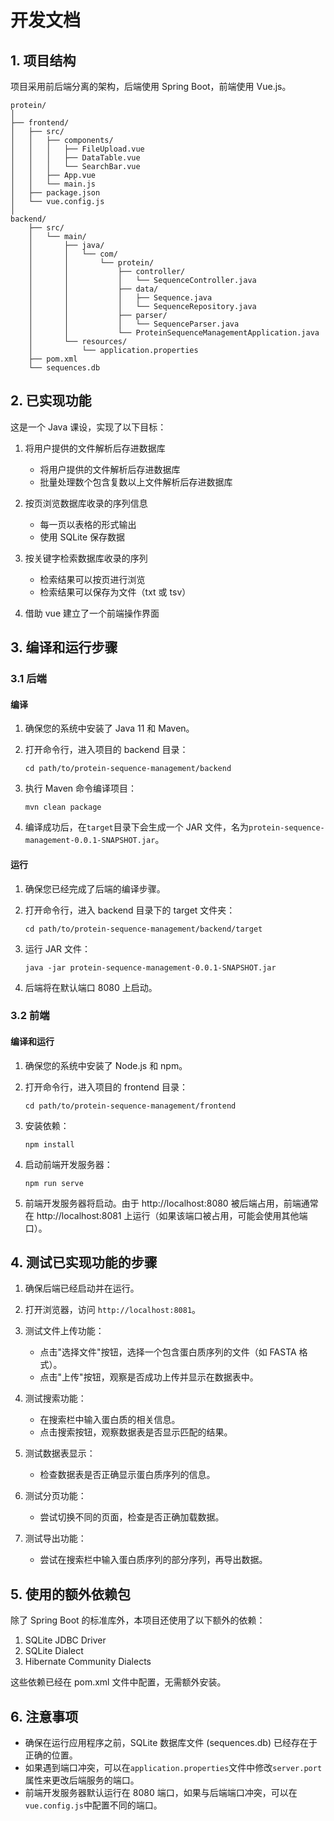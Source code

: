 # 开发文档

## 1. 项目结构

项目采用前后端分离的架构，后端使用 Spring Boot，前端使用 Vue.js。

```
protein/
│
├── frontend/
│   ├── src/
│   │   ├── components/
│   │   │   ├── FileUpload.vue
│   │   │   ├── DataTable.vue
│   │   │   └── SearchBar.vue
│   │   ├── App.vue
│   │   └── main.js
│   ├── package.json
│   └── vue.config.js
│
backend/
    ├── src/
    │   └── main/
    │       ├── java/
    │       │   └── com/
    │       │       └── protein/
    │       │           ├── controller/
    │       │           │   └── SequenceController.java
    │       │           ├── data/
    │       │           │   ├── Sequence.java
    │       │           │   └── SequenceRepository.java
    │       │           ├── parser/
    │       │           │   └── SequenceParser.java
    │       │           └── ProteinSequenceManagementApplication.java
    │       └── resources/
    │           └── application.properties
    ├── pom.xml
    └── sequences.db
```

## 2. 已实现功能

这是一个 Java 课设，实现了以下目标：

1. 将用户提供的文件解析后存进数据库

   - 将用户提供的文件解析后存进数据库
   - 批量处理数个包含复数以上文件解析后存进数据库

2. 按页浏览数据库收录的序列信息

   - 每一页以表格的形式输出
   - 使用 SQLite 保存数据

3. 按关键字检索数据库收录的序列

   - 检索结果可以按页进行浏览
   - 检索结果可以保存为文件（txt 或 tsv）

4. 借助 vue 建立了一个前端操作界面

## 3. 编译和运行步骤

### 3.1 后端

#### 编译

1. 确保您的系统中安装了 Java 11 和 Maven。

2. 打开命令行，进入项目的 backend 目录：

   ```
   cd path/to/protein-sequence-management/backend
   ```

3. 执行 Maven 命令编译项目：

   ```
   mvn clean package
   ```

4. 编译成功后，在`target`目录下会生成一个 JAR 文件，名为`protein-sequence-management-0.0.1-SNAPSHOT.jar`。

#### 运行

1. 确保您已经完成了后端的编译步骤。

2. 打开命令行，进入 backend 目录下的 target 文件夹：

   ```
   cd path/to/protein-sequence-management/backend/target
   ```

3. 运行 JAR 文件：

   ```
   java -jar protein-sequence-management-0.0.1-SNAPSHOT.jar
   ```

4. 后端将在默认端口 8080 上启动。

### 3.2 前端

#### 编译和运行

1. 确保您的系统中安装了 Node.js 和 npm。

2. 打开命令行，进入项目的 frontend 目录：

   ```
   cd path/to/protein-sequence-management/frontend
   ```

3. 安装依赖：

   ```
   npm install
   ```

4. 启动前端开发服务器：

   ```
   npm run serve
   ```

5. 前端开发服务器将启动。由于 http://localhost:8080 被后端占用，前端通常在 http://localhost:8081 上运行（如果该端口被占用，可能会使用其他端口）。

## 4. 测试已实现功能的步骤

1. 确保后端已经启动并在运行。

2. 打开浏览器，访问 `http://localhost:8081`。

3. 测试文件上传功能：

   - 点击"选择文件"按钮，选择一个包含蛋白质序列的文件（如 FASTA 格式）。
   - 点击"上传"按钮，观察是否成功上传并显示在数据表中。

4. 测试搜索功能：

   - 在搜索栏中输入蛋白质的相关信息。
   - 点击搜索按钮，观察数据表是否显示匹配的结果。

5. 测试数据表显示：

   - 检查数据表是否正确显示蛋白质序列的信息。

6. 测试分页功能：

   - 尝试切换不同的页面，检查是否正确加载数据。

7. 测试导出功能：
   - 尝试在搜索栏中输入蛋白质序列的部分序列，再导出数据。

## 5. 使用的额外依赖包

除了 Spring Boot 的标准库外，本项目还使用了以下额外的依赖：

1. SQLite JDBC Driver
2. SQLite Dialect
3. Hibernate Community Dialects

这些依赖已经在 pom.xml 文件中配置，无需额外安装。

## 6. 注意事项

- 确保在运行应用程序之前，SQLite 数据库文件 (sequences.db) 已经存在于正确的位置。
- 如果遇到端口冲突，可以在`application.properties`文件中修改`server.port`属性来更改后端服务的端口。
- 前端开发服务器默认运行在 8080 端口，如果与后端端口冲突，可以在`vue.config.js`中配置不同的端口。
